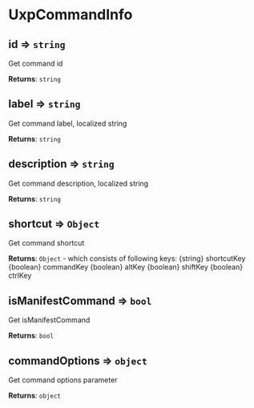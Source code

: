 
<a name="uxpcommandinfo" id="uxpcommandinfo"></a>

# UxpCommandInfo


<a name="uxpcommandinfo-id" id="uxpcommandinfo-id"></a>

## id ⇒ `string`
Get command id

**Returns**: `string`  


<a name="uxpcommandinfo-label" id="uxpcommandinfo-label"></a>

## label ⇒ `string`
Get command label, localized string

**Returns**: `string`  


<a name="uxpcommandinfo-description" id="uxpcommandinfo-description"></a>

## description ⇒ `string`
Get command description, localized string

**Returns**: `string`  


<a name="uxpcommandinfo-shortcut" id="uxpcommandinfo-shortcut"></a>

## shortcut ⇒ `Object`
Get command shortcut

**Returns**: `Object` - which consists of following keys:                 {string} shortcutKey                 {boolean} commandKey                 {boolean} altKey                 {boolean} shiftKey                 {boolean} ctrlKey  


<a name="uxpcommandinfo-ismanifestcommand" id="uxpcommandinfo-ismanifestcommand"></a>

## isManifestCommand ⇒ `bool`
Get isManifestCommand

**Returns**: `bool`  


<a name="uxpcommandinfo-commandoptions" id="uxpcommandinfo-commandoptions"></a>

## commandOptions ⇒ `object`
Get command options parameter

**Returns**: `object`  

  